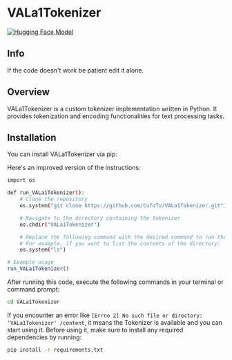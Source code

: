 # VALa1Tokenizer


[![Hugging Face Model](https://img.shields.io/badge/Hugging%20Face-Model%20Hub-blue)](https://huggingface.co/models/dosaai/vala1tokenizer)

## Info

If the code doesn't work be patient edit it alone. 

## Overview

VALa1Tokenizer is a custom tokenizer implementation written in Python. It provides tokenization and encoding functionalities for text processing tasks.

## Installation

You can install VALa1Tokenizer via pip:

Here's an improved version of the instructions:

```bash
import os

def run_VALa1Tokenizer():
    # Clone the repository
    os.system("git clone https://github.com/CufoTv/VALa1Tokenizer.git")

    # Navigate to the directory containing the tokenizer
    os.chdir("VALa1Tokenizer")

    # Replace the following command with the desired command to run the tokenizer
    # For example, if you want to list the contents of the directory:
    os.system("ls")

# Example usage
run_VALa1Tokenizer()
```

After running this code, execute the following commands in your terminal or command prompt:

```bash
cd VALa1Tokenizer
```

If you encounter an error like `[Errno 2] No such file or directory: 'VALa1Tokenizer' /content`, it means the Tokenizer is available and you can start using it. Before using it, make sure to install any required dependencies by running:

```bash
pip install -r requirements.txt
```
